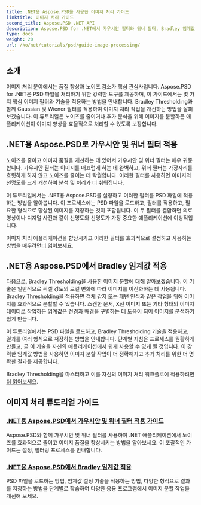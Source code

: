 ```yaml
---
title: .NET용 Aspose.PSD를 사용한 이미지 처리 가이드
linktitle: 이미지 처리 가이드
second_title: Aspose.PSD .NET API
description: Aspose.PSD for .NET에서 가우시안 필터와 위너 필터, Bradley 임계값을 적용하여 더 나은 이미지 처리와 분할을 수행하는 방법을 알아보세요.
type: docs
weight: 20
url: /ko/net/tutorials/psd/guide-image-processing/
---
```

## 소개

이미지 처리 분야에서는 품질 향상과 노이즈 감소가 핵심 관심사입니다. Aspose.PSD for .NET은 PSD 파일을 처리하기 위한 강력한 도구를 제공하며, 이 가이드에서는 몇 가지 핵심 이미지 필터와 기술을 적용하는 방법을 안내합니다. Bradley Thresholding과 함께 Gaussian 및 Wiener 필터를 적용하여 이미지 처리 작업을 개선하는 방법을 살펴보겠습니다. 이 튜토리얼은 노이즈를 줄이거나 추가 분석을 위해 이미지를 분할하든 애플리케이션이 이미지 향상을 효율적으로 처리할 수 있도록 보장합니다.

## .NET용 Aspose.PSD로 가우시안 및 위너 필터 적용

노이즈를 줄이고 이미지 품질을 개선하는 데 있어서 가우시안 및 위너 필터는 매우 귀중합니다. 가우시안 필터는 이미지를 매끄럽게 하는 데 완벽하고, 위너 필터는 가장자리를 흐릿하게 하지 않고 노이즈를 줄이는 데 탁월합니다. 이러한 필터를 사용하면 이미지의 선명도를 크게 개선하여 분석 및 처리가 더 쉬워집니다.

이 튜토리얼에서는 .NET용 Aspose.PSD를 설정하고 이러한 필터를 PSD 파일에 적용하는 방법을 알아봅니다. 이 프로세스에는 PSD 파일을 로드하고, 필터를 적용하고, 필요한 형식으로 향상된 이미지를 저장하는 것이 포함됩니다. 이 두 필터를 결합하면 의료 영상이나 디지털 사진과 같이 선명도와 선명도가 가장 중요한 애플리케이션에 이상적입니다.

 이미지 처리 애플리케이션을 향상시키고 이러한 필터를 효과적으로 설정하고 사용하는 방법을 배우려면[더 읽어보세요](./guide-to-apply-gaussian-wiener-filters/).

## .NET용 Aspose.PSD에서 Bradley 임계값 적용

다음으로, Bradley Thresholding을 사용한 이미지 분할에 대해 알아보겠습니다. 이 기술은 일반적으로 픽셀 강도의 로컬 변화에 따라 이미지를 이진화하는 데 사용됩니다. Bradley Thresholding을 적용하면 객체 감지 또는 패턴 인식과 같은 작업을 위해 이미지를 효과적으로 분할할 수 있습니다. 스캔한 문서, X선 이미지 또는 기타 형태의 이미지 데이터로 작업하든 임계값은 전경과 배경을 구별하는 데 도움이 되어 이미지를 분석하기 쉽게 만듭니다.

이 튜토리얼에서는 PSD 파일을 로드하고, Bradley Thresholding 기술을 적용하고, 결과를 여러 형식으로 저장하는 방법을 안내합니다. 단계별 지침은 프로세스를 원활하게 만들고, 곧 이 기술을 자신의 애플리케이션에서 쉽게 사용할 수 있게 될 것입니다. 이 강력한 임계값 방법을 사용하면 이미지 분할 작업이 더 정확해지고 추가 처리를 위한 더 명확한 결과를 제공합니다.

Bradley Thresholding을 마스터하고 이를 자신의 이미지 처리 워크플로에 적용하려면[더 읽어보세요](./apply-bradley-thresholding/).

## 이미지 처리 튜토리얼 가이드
### [.NET용 Aspose.PSD에서 가우시안 및 위너 필터 적용 가이드](./guide-to-apply-gaussian-wiener-filters/)
Aspose.PSD와 함께 가우시안 및 위너 필터를 사용하여 .NET 애플리케이션에서 노이즈를 효과적으로 줄이고 이미지 품질을 향상시키는 방법을 알아보세요. 이 포괄적인 가이드는 설정, 필터링 프로세스를 안내합니다.
### [.NET용 Aspose.PSD에서 Bradley 임계값 적용](./apply-bradley-thresholding/)
PSD 파일을 로드하는 방법, 임계값 설정 기술을 적용하는 방법, 다양한 형식으로 결과를 저장하는 방법을 단계별로 학습하여 다양한 응용 프로그램에서 이미지 분할 작업을 개선해 보세요.
